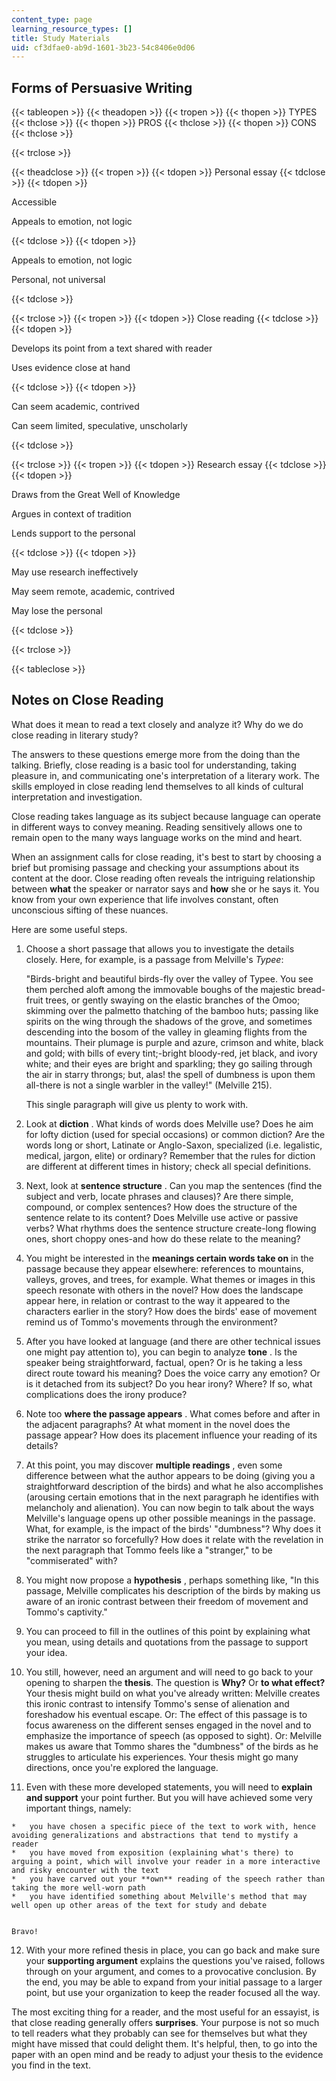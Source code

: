 ```yaml
---
content_type: page
learning_resource_types: []
title: Study Materials
uid: cf3dfae0-ab9d-1601-3b23-54c8406e0d06
---
```


Forms of Persuasive Writing
---------------------------

{{< tableopen >}}
{{< theadopen >}}
{{< tropen >}}
{{< thopen >}}
TYPES
{{< thclose >}}
{{< thopen >}}
PROS
{{< thclose >}}
{{< thopen >}}
CONS
{{< thclose >}}

{{< trclose >}}

{{< theadclose >}}
{{< tropen >}}
{{< tdopen >}}
Personal essay
{{< tdclose >}}
{{< tdopen >}}


Accessible

Appeals to emotion, not logic


{{< tdclose >}}
{{< tdopen >}}


Appeals to emotion, not logic

Personal, not universal


{{< tdclose >}}

{{< trclose >}}
{{< tropen >}}
{{< tdopen >}}
Close reading
{{< tdclose >}}
{{< tdopen >}}


Develops its point from a text shared with reader

Uses evidence close at hand


{{< tdclose >}}
{{< tdopen >}}


Can seem academic, contrived

Can seem limited, speculative, unscholarly


{{< tdclose >}}

{{< trclose >}}
{{< tropen >}}
{{< tdopen >}}
Research essay
{{< tdclose >}}
{{< tdopen >}}


Draws from the Great Well of Knowledge

Argues in context of tradition

Lends support to the personal


{{< tdclose >}}
{{< tdopen >}}


May use research ineffectively

May seem remote, academic, contrived

May lose the personal


{{< tdclose >}}

{{< trclose >}}

{{< tableclose >}}

Notes on Close Reading
----------------------

What does it mean to read a text closely and analyze it? Why do we do close reading in literary study?

The answers to these questions emerge more from the doing than the talking. Briefly, close reading is a basic tool for understanding, taking pleasure in, and communicating one's interpretation of a literary work. The skills employed in close reading lend themselves to all kinds of cultural interpretation and investigation.

Close reading takes language as its subject because language can operate in different ways to convey meaning. Reading sensitively allows one to remain open to the many ways language works on the mind and heart.

When an assignment calls for close reading, it's best to start by choosing a brief but promising passage and checking your assumptions about its content at the door. Close reading often reveals the intriguing relationship between **what** the speaker or narrator says and **how** she or he says it. You know from your own experience that life involves constant, often unconscious sifting of these nuances.

Here are some useful steps.

1.  Choose a short passage that allows you to investigate the details closely. Here, for example, is a passage from Melville's _Typee_:  
      
    "Birds-bright and beautiful birds-fly over the valley of Typee. You see them perched aloft among the immovable boughs of the majestic bread-fruit trees, or gently swaying on the elastic branches of the Omoo; skimming over the palmetto thatching of the bamboo huts; passing like spirits on the wing through the shadows of the grove, and sometimes descending into the bosom of the valley in gleaming flights from the mountains. Their plumage is purple and azure, crimson and white, black and gold; with bills of every tint;-bright bloody-red, jet black, and ivory white; and their eyes are bright and sparkling; they go sailing through the air in starry throngs; but, alas! the spell of dumbness is upon them all-there is not a single warbler in the valley!" (Melville 215).  
      
    This single paragraph will give us plenty to work with.  
    
2.  Look at **diction** . What kinds of words does Melville use? Does he aim for lofty diction (used for special occasions) or common diction? Are the words long or short, Latinate or Anglo-Saxon, specialized (i.e. legalistic, medical, jargon, elite) or ordinary? Remember that the rules for diction are different at different times in history; check all special definitions.  
    
3.  Next, look at **sentence structure** . Can you map the sentences (find the subject and verb, locate phrases and clauses)? Are there simple, compound, or complex sentences? How does the structure of the sentence relate to its content? Does Melville use active or passive verbs? What rhythms does the sentence structure create-long flowing ones, short choppy ones-and how do these relate to the meaning?  
    
4.  You might be interested in the **meanings certain words take on** in the passage because they appear elsewhere: references to mountains, valleys, groves, and trees, for example. What themes or images in this speech resonate with others in the novel? How does the landscape appear here, in relation or contrast to the way it appeared to the characters earlier in the story? How does the birds' ease of movement remind us of Tommo's movements through the environment?  
    
5.  After you have looked at language (and there are other technical issues one might pay attention to), you can begin to analyze **tone** . Is the speaker being straightforward, factual, open? Or is he taking a less direct route toward his meaning? Does the voice carry any emotion? Or is it detached from its subject? Do you hear irony? Where? If so, what complications does the irony produce?  
    
6.  Note too **where the passage appears** . What comes before and after in the adjacent paragraphs? At what moment in the novel does the passage appear? How does its placement influence your reading of its details?  
    
7.  At this point, you may discover **multiple readings** , even some difference between what the author appears to be doing (giving you a straightforward description of the birds) and what he also accomplishes (arousing certain emotions that in the next paragraph he identifies with melancholy and alienation). You can now begin to talk about the ways Melville's language opens up other possible meanings in the passage. What, for example, is the impact of the birds' "dumbness"? Why does it strike the narrator so forcefully? How does it relate with the revelation in the next paragraph that Tommo feels like a "stranger," to be "commiserated" with?  
    
8.  You might now propose a **hypothesis** , perhaps something like, "In this passage, Melville complicates his description of the birds by making us aware of an ironic contrast between their freedom of movement and Tommo's captivity."  
    
9.  You can proceed to fill in the outlines of this point by explaining what you mean, using details and quotations from the passage to support your idea.  
    
10.  You still, however, need an argument and will need to go back to your opening to sharpen the **thesis**. The question is **Why?** Or **to what effect?** Your thesis might build on what you've already written: Melville creates this ironic contrast to intensify Tommo's sense of alienation and foreshadow his eventual escape. Or: The effect of this passage is to focus awareness on the different senses engaged in the novel and to emphasize the importance of speech (as opposed to sight). Or: Melville makes us aware that Tommo shares the "dumbness" of the birds as he struggles to articulate his experiences. Your thesis might go many directions, once you're explored the language.  
    
11.  Even with these more developed statements, you will need to **explain and support** your point further. But you will have achieved some very important things, namely:  
      
    
    *   you have chosen a specific piece of the text to work with, hence avoiding generalizations and abstractions that tend to mystify a reader
    *   you have moved from exposition (explaining what's there) to arguing a point, which will involve your reader in a more interactive and risky encounter with the text
    *   you have carved out your **own** reading of the speech rather than taking the more well-worn path
    *   you have identified something about Melville's method that may well open up other areas of the text for study and debate
    
      
    Bravo!  
    
12.  With your more refined thesis in place, you can go back and make sure your **supporting argument** explains the questions you've raised, follows through on your argument, and comes to a provocative conclusion. By the end, you may be able to expand from your initial passage to a larger point, but use your organization to keep the reader focused all the way.

The most exciting thing for a reader, and the most useful for an essayist, is that close reading generally offers **surprises**. Your purpose is not so much to tell readers what they probably can see for themselves but what they might have missed that could delight them. It's helpful, then, to go into the paper with an open mind and be ready to adjust your thesis to the evidence you find in the text.